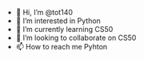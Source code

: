- 👋 Hi, I’m @tot140
- 👀 I’m interested in Python
- 🌱 I’m currently learning CS50
- 💞️ I’m looking to collaborate on CS50
- 📫 How to reach me Pyhton

<!---
tot140/tot140 is a ✨ special ✨ repository because its `README.md` (this file) appears on your GitHub profile.
You can click the Preview link to take a look at your changes.
--->
